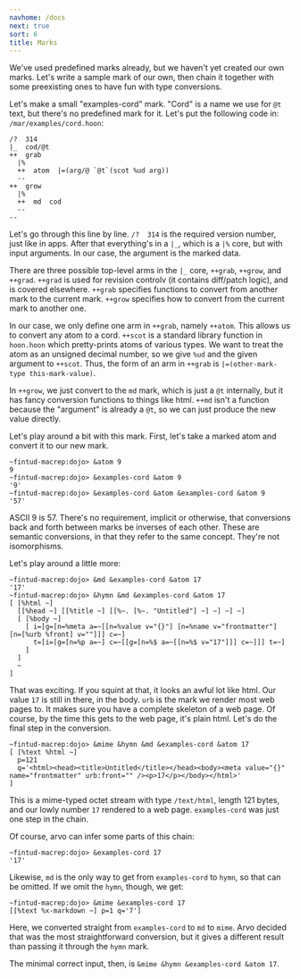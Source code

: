 ```yaml
---
navhome: /docs
next: true
sort: 6
title: Marks
---
```


We've used predefined marks already, but we haven't yet created
our own marks.  Let's write a sample mark of our own, then chain
it together with some preexisting ones to have fun with type
conversions.

Let's make a small "examples-cord" mark.  "Cord" is a name we use for `@t`
text, but there's no predefined mark for it.  Let's put the following code in:
`/mar/examples/cord.hoon`:

```
/?  314
|_  cod/@t
++  grab
  |%
  ++  atom  |=(arg/@ `@t`(scot %ud arg))
  --
++  grow
  |%
  ++  md  cod
  --
--
```

Let's go through this line by line.  `/?  314` is the required
version number, just like in apps.  After that everything's in a
`|_`, which is a `|%` core, but with input arguments.  In our
case, the argument is the marked data.

There are three possible top-level arms in the `|_` core,
`++grab`, `++grow`, and `++grad`.  `++grad` is used for revision
controlv (it contains diff/patch logic), and is covered elsewhere.  `++grab` specifies
functions to convert from another mark to the current mark.
`++grow` specifies how to convert from the current mark to
another one.

In our case, we only define one arm in `++grab`, namely `++atom`.
This allows us to convert any atom to a cord.  `++scot` is a
standard library function in `hoon.hoon` which pretty-prints
atoms of various types.  We want to treat the atom as an
unsigned decimal number, so we give `%ud` and the given argument
to `++scot`.  Thus, the form of an arm in `++grab` is
`|=(other-mark-type this-mark-value)`.

In `++grow`, we just convert to the `md` mark, which is just a
`@t` internally, but it has fancy conversion functions to things
like html.  `++md` isn't a function because the "argument" is
already a `@t`, so we can just produce the new value directly.

Let's play around a bit with this mark.  First, let's take a
marked atom and convert it to our new mark.

```
~fintud-macrep:dojo> &atom 9
9
~fintud-macrep:dojo> &examples-cord &atom 9
'9'
~fintud-macrep:dojo> &examples-cord &atom &examples-cord &atom 9
'57'
```

ASCII 9 is 57.  There's no requirement, implicit or otherwise,
that conversions back and forth between marks be inverses of each
other.  These are semantic conversions, in that they refer to the
same concept.  They're not isomorphisms.

Let's play around a little more:

```
~fintud-macrep:dojo> &md &examples-cord &atom 17
'17'
~fintud-macrep:dojo> &hymn &md &examples-cord &atom 17
[ [%html ~]
  [[%head ~] [[%title ~] [[%~. [%~. "Untitled"] ~] ~] ~] ~]
  [ [%body ~]
    [ i=[g=[n=%meta a=~[[n=%value v="{}"] [n=%name v="frontmatter"] [n=[%urb %front] v=""]]] c=~]
      t=[i=[g=[n=%p a=~] c=~[[g=[n=%$ a=~[[n=%$ v="17"]]] c=~]]] t=~]
    ]
  ]
  ~
]
```

That was exciting.  If you squint at that,  it looks an
awful lot like html.  Our value `17` is still in there, in the
body.  `urb` is the mark we render most web pages to.  It makes
sure you have a complete skeleton of a web page.  Of course, by
the time this gets to the web page, it's plain html.  Let's do
the final step in the conversion.

```
~fintud-macrep:dojo> &mime &hymn &md &examples-cord &atom 17
[ [%text %html ~]
  p=121
  q='<html><head><title>Untitled</title></head><body><meta value="{}" name="frontmatter" urb:front="" /><p>17</p></body></html>'
]
```

This is a mime-typed octet stream with type `/text/html`, length
121 bytes, and our lowly number `17` rendered to a web page.
`examples-cord` was just one step in the chain.

Of course, arvo can infer some parts of this chain:

```
~fintud-macrep:dojo> &examples-cord 17
'17'
```

Likewise, `md` is the only way to get from `examples-cord` to `hymn`, so
that can be omitted.  If we omit the `hymn`, though, we get:

```
~fintud-macrep:dojo> &mime &examples-cord 17
[[%text %x-markdown ~] p=1 q='7']
```

Here, we converted straight from `examples-cord` to `md` to `mime`.  Arvo
decided that was the most straightforward conversion, but it
gives a different result than passing it through the `hymn`
mark.

The minimal correct input, then, is `&mime &hymn &examples-cord &atom 17`.
